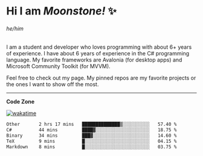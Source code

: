 
<!--
**MoonstoneStudios/MoonstoneStudios** is a ✨ _special_ ✨ repository because its `README.md` (this file) appears on your GitHub profile.

Here are some ideas to get you started:

- 🔭 I’m currently working on ...
- 🌱 I’m currently learning ...
- 👯 I’m looking to collaborate on ...
- 🤔 I’m looking for help with ...
- 💬 Ask me about ...
- 📫 How to reach me: ...
- 😄 Pronouns: ...
- ⚡ Fun fact: ...
-->

# Hi I am _Moonstone!_  ✨
###### he/him

I am a student and developer who loves programming with about 6+ years of experience. 
I have about 6 years of experience in the C# programming language. 
My favorite frameworks are Avalonia (for desktop apps) and Microsoft Community Toolkit (for MVVM).

Feel free to check out my page. My pinned repos are my favorite projects or the ones I want to show off the most. 

---

**Code Zone**


[![wakatime](https://wakatime.com/badge/user/35c755da-7226-42ef-89f9-892c03fbcf7e.svg?style=for-the-badge)](https://wakatime.com/@35c755da-7226-42ef-89f9-892c03fbcf7e)
<!--START_SECTION:waka-->

```txt
Other       2 hrs 17 mins   ██████████████▒░░░░░░░░░░   57.40 %
C#          44 mins         ████▓░░░░░░░░░░░░░░░░░░░░   18.75 %
Binary      34 mins         ███▓░░░░░░░░░░░░░░░░░░░░░   14.60 %
TeX         9 mins          █░░░░░░░░░░░░░░░░░░░░░░░░   04.15 %
Markdown    8 mins          █░░░░░░░░░░░░░░░░░░░░░░░░   03.75 %
```

<!--END_SECTION:waka-->
